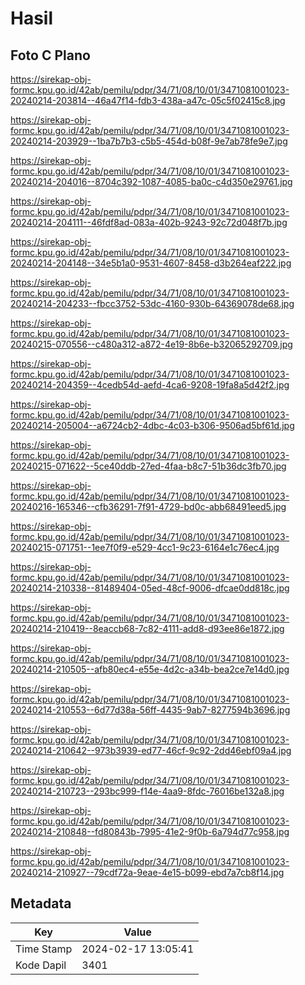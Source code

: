 # Hasil

## Foto C Plano

https://sirekap-obj-formc.kpu.go.id/42ab/pemilu/pdpr/34/71/08/10/01/3471081001023-20240214-203814--46a47f14-fdb3-438a-a47c-05c5f02415c8.jpg

https://sirekap-obj-formc.kpu.go.id/42ab/pemilu/pdpr/34/71/08/10/01/3471081001023-20240214-203929--1ba7b7b3-c5b5-454d-b08f-9e7ab78fe9e7.jpg

https://sirekap-obj-formc.kpu.go.id/42ab/pemilu/pdpr/34/71/08/10/01/3471081001023-20240214-204016--8704c392-1087-4085-ba0c-c4d350e29761.jpg

https://sirekap-obj-formc.kpu.go.id/42ab/pemilu/pdpr/34/71/08/10/01/3471081001023-20240214-204111--46fdf8ad-083a-402b-9243-92c72d048f7b.jpg

https://sirekap-obj-formc.kpu.go.id/42ab/pemilu/pdpr/34/71/08/10/01/3471081001023-20240214-204148--34e5b1a0-9531-4607-8458-d3b264eaf222.jpg

https://sirekap-obj-formc.kpu.go.id/42ab/pemilu/pdpr/34/71/08/10/01/3471081001023-20240214-204233--fbcc3752-53dc-4160-930b-64369078de68.jpg

https://sirekap-obj-formc.kpu.go.id/42ab/pemilu/pdpr/34/71/08/10/01/3471081001023-20240215-070556--c480a312-a872-4e19-8b6e-b32065292709.jpg

https://sirekap-obj-formc.kpu.go.id/42ab/pemilu/pdpr/34/71/08/10/01/3471081001023-20240214-204359--4cedb54d-aefd-4ca6-9208-19fa8a5d42f2.jpg

https://sirekap-obj-formc.kpu.go.id/42ab/pemilu/pdpr/34/71/08/10/01/3471081001023-20240214-205004--a6724cb2-4dbc-4c03-b306-9506ad5bf61d.jpg

https://sirekap-obj-formc.kpu.go.id/42ab/pemilu/pdpr/34/71/08/10/01/3471081001023-20240215-071622--5ce40ddb-27ed-4faa-b8c7-51b36dc3fb70.jpg

https://sirekap-obj-formc.kpu.go.id/42ab/pemilu/pdpr/34/71/08/10/01/3471081001023-20240216-165346--cfb36291-7f91-4729-bd0c-abb68491eed5.jpg

https://sirekap-obj-formc.kpu.go.id/42ab/pemilu/pdpr/34/71/08/10/01/3471081001023-20240215-071751--1ee7f0f9-e529-4cc1-9c23-6164e1c76ec4.jpg

https://sirekap-obj-formc.kpu.go.id/42ab/pemilu/pdpr/34/71/08/10/01/3471081001023-20240214-210338--81489404-05ed-48cf-9006-dfcae0dd818c.jpg

https://sirekap-obj-formc.kpu.go.id/42ab/pemilu/pdpr/34/71/08/10/01/3471081001023-20240214-210419--8eaccb68-7c82-4111-add8-d93ee86e1872.jpg

https://sirekap-obj-formc.kpu.go.id/42ab/pemilu/pdpr/34/71/08/10/01/3471081001023-20240214-210505--afb80ec4-e55e-4d2c-a34b-bea2ce7e14d0.jpg

https://sirekap-obj-formc.kpu.go.id/42ab/pemilu/pdpr/34/71/08/10/01/3471081001023-20240214-210553--6d77d38a-56ff-4435-9ab7-8277594b3696.jpg

https://sirekap-obj-formc.kpu.go.id/42ab/pemilu/pdpr/34/71/08/10/01/3471081001023-20240214-210642--973b3939-ed77-46cf-9c92-2dd46ebf09a4.jpg

https://sirekap-obj-formc.kpu.go.id/42ab/pemilu/pdpr/34/71/08/10/01/3471081001023-20240214-210723--293bc999-f14e-4aa9-8fdc-76016be132a8.jpg

https://sirekap-obj-formc.kpu.go.id/42ab/pemilu/pdpr/34/71/08/10/01/3471081001023-20240214-210848--fd80843b-7995-41e2-9f0b-6a794d77c958.jpg

https://sirekap-obj-formc.kpu.go.id/42ab/pemilu/pdpr/34/71/08/10/01/3471081001023-20240214-210927--79cdf72a-9eae-4e15-b099-ebd7a7cb8f14.jpg


## Metadata

| Key        | Value               |
| ---------- | ------------------- |
| Time Stamp | 2024-02-17 13:05:41 |
| Kode Dapil | 3401                |



